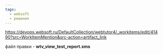 ```yaml
---
tags:
  - websoft
  - решения
---
```

https://devops.websoft.ru/DefaultCollection/webtutor4/_workitems/edit/41490?src=WorkItemMention&src-action=artifact_link

файл правки - **wtv_view_test_report.xms**